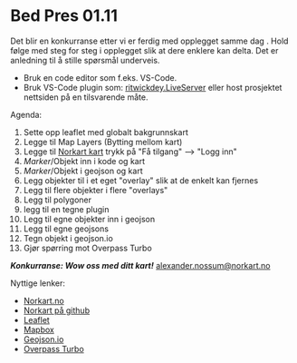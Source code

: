 # Bed Pres 01.11
Det blir en konkurranse etter vi er ferdig med opplegget samme dag  . Hold følge med steg for steg i opplegget slik at dere enklere kan delta. Det er anledning til å stille spørsmål underveis.

* Bruk en code editor som f.eks. VS-Code.
* Bruk VS-Code plugin som: [ritwickdey.LiveServer](https://marketplace.visualstudio.com/items?itemName=ritwickdey.LiveServer) eller host prosjektet nettsiden på en tilsvarende måte.


Agenda:
1. Sette opp leaflet med globalt bakgrunnskart
2. Legge til Map Layers (Bytting mellom kart)
3. Legge til [Norkart kart](https://developer.norkart.no/) trykk på "Få tilgang" --> "Logg inn"
4. *Marker*/Objekt inn i kode og kart
5. *Marker*/Objekt i geojson og kart
6. Legg objekter til i et eget "overlay" slik at de enkelt kan fjernes
7. Legg til flere objekter i flere "overlays"
8. Legg til polygoner
9. legg til en tegne plugin
10. Legg til egne objekter inn i geojson
11. Legg til egne geojsons
12. Tegn objekt i geojson.io
13. Gjør spørring mot Overpass Turbo

***Konkurranse: Wow oss med ditt kart!*** alexander.nossum@norkart.no

Nyttige lenker:

* [Norkart.no](https://www.norkart.no/)
* [Norkart på github](https://github.com/Norkart)
* [Leaflet](https://leafletjs.com/)
* [Mapbox](https://www.mapbox.com/)
* [Geojson.io](https://geojson.io/)
* [Overpass Turbo](https://overpass-turbo.eu/)
